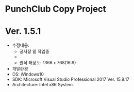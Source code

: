 # PunchClub Copy Project
# Ver. 1.5.1
- 수정내용: 
    - 공사장 밑 작업중
    - 
    - 원작 해상도: 1366 x 768(16:9)
- 개발환경
 - OS:              Windows10
 - SDK:             Microsoft Visual Studio Professional 2017 Ver. 15.9.17
 - Architecture:    Intel x86 System.